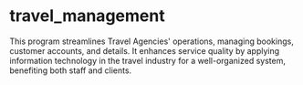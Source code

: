 # travel_management
This program streamlines Travel Agencies' operations, managing bookings, customer accounts, and details. It enhances service quality by applying information technology in the travel industry for a well-organized system, benefiting both staff and clients.
